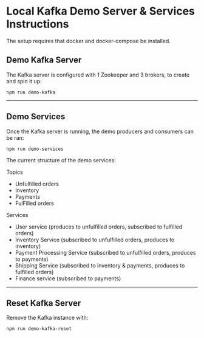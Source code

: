 # Local Kafka Demo Server & Services Instructions

The setup requires that docker and docker-compose be installed.

## Demo Kafka Server

The Kafka server is configured with 1 Zookeeper and 3 brokers, to create and spin it up:

`npm run demo-kafka`

---

## Demo Services

Once the Kafka server is running, the demo producers and consumers can be ran:

`npm run demo-services`

The current structure of the demo services:

Topics

- Unfulfilled orders
- Inventory
- Payments
- FulFilled orders

Services

- User service (produces to unfulfilled orders, subscribed to fulfilled orders)
- Inventory Service (subscribed to unfulfilled orders, produces to inventory)
- Payment Processing Service (subscribed to unfulfilled orders, produces to payments)
- Shipping Service (subscribed to inventory & payments, produces to fulfilled orders)
- Finance service (subscribed to payments)

---

## Reset Kafka Server

Remove the Kafka instance with:

`npm run demo-kafka-reset`

